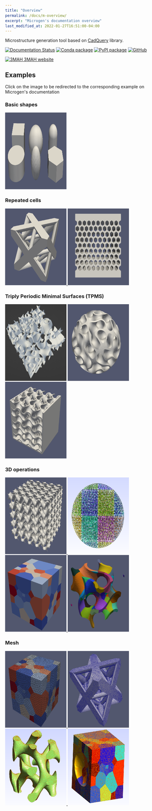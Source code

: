 ```yaml
---
title: "Overview"
permalink: /docs/m-overview/
excerpt: "Microgen's documentation overview"
last_modified_at: 2022-01-27T16:51:00-04:00
---
```



Microstructure generation tool based on [CadQuery](https://cadquery.readthedocs.io/en/latest/) library.


[![Documentation Status](https://readthedocs.org/projects/microgen/badge/?version=latest)](https://microgen.readthedocs.io/en/latest/?badge=latest)
[![Conda package](https://anaconda.org/set3mah/microgen/badges/installer/conda.svg)](https://conda.anaconda.org/set3mah/)
[![PyPI package](https://badge.fury.io/py/microgen.svg)](https://pypi.org/project/microgen/1.0/)
[![GitHub](https://badgen.net/badge/icon/github?icon=github&label)](https://github.com/3MAH/microgen)


<a href="https://3mah.github.io"> <img alt="3MAH" src="https://3mah.github.io/assets/images/logo_3mah/3mah_logo_vsmall.png" width="50" > 3MAH website </a>




## Examples
Click on the image to be redirected to the corresponding example on Microgen's documentation

### Basic shapes
<a href="https://microgen.readthedocs.io/en/latest/basic_shapes.html#basic-shapes"> 
    <img src="https://raw.githubusercontent.com/3MAH/microgen/main/docs/_static/shapes.png" width="200" height="250">
</a>

### Repeated cells

<a href="https://microgen.readthedocs.io/en/latest/repeated_cells.html#octet-truss"> 
    <img src="https://raw.githubusercontent.com/3MAH/microgen/main/docs/_static/octettruss.png" width="200" height="250">
</a>

<a href="https://microgen.readthedocs.io/en/latest/repeated_cells.html#honeycomb"> 
    <img src="https://raw.githubusercontent.com/3MAH/microgen/main/docs/_static/honeycomb.png" width="200" height="250">
</a>

### Triply Periodic Minimal Surfaces (TPMS)
<a href="https://microgen.readthedocs.io/en/latest/tpms.html#tpms-available">
    <img src="https://raw.githubusercontent.com/3MAH/microgen/main/docs/_static/tpms.png" width="200" height="250"></a>
<a href="https://microgen.readthedocs.io/en/latest/tpms.html#spherical-gyroid">
    <img src="https://raw.githubusercontent.com/3MAH/microgen/main/docs/_static/tpms_sphere.png" width="200" height="250">
</a>
<a href="https://microgen.readthedocs.io/en/latest/tpms.html#shell">
    <img src="https://raw.githubusercontent.com/3MAH/microgen/main/docs/_static/tpms_shell.png" width="200" height="250">
</a>

### 3D operations
<a href="https://microgen.readthedocs.io/en/latest/3d_operations.html#repeating-unit-geometry">
    <img src="https://raw.githubusercontent.com/3MAH/microgen/main/docs/_static/repeatedGyroid.png" width="200" height="250">
</a>
<a href="https://microgen.readthedocs.io/en/latest/3d_operations.html#raster-ellipsoid">
    <img src="https://raw.githubusercontent.com/3MAH/microgen/main/docs/_static/raster.png" width="200" height="250">
</a>
<a href="https://microgen.readthedocs.io/en/latest/3d_operations.html#voronoi">
    <img src="https://raw.githubusercontent.com/3MAH/microgen/main/docs/_static/Voronoi.png" width="200" height="250">
</a>
<a href="https://microgen.readthedocs.io/en/latest/3d_operations.html#voronoi-gyroid">
    <img src="https://raw.githubusercontent.com/3MAH/microgen/main/docs/_static/voronoi_gyroid.png" width="200" height="250">
</a>

### Mesh
<a href="https://microgen.readthedocs.io/en/latest/mesh.html#id1">
    <img src="https://raw.githubusercontent.com/3MAH/microgen/main/docs/_static/Mesh.png" width="200" height="250">
</a>
<a href="https://microgen.readthedocs.io/en/latest/mesh.html#periodic-mesh">
    <img src="https://raw.githubusercontent.com/3MAH/microgen/main/docs/_static/meshPeriodic.png" width="200" height="250">
</a>
<a href="https://microgen.readthedocs.io/en/latest/mesh.html#mmg">
    <img src="https://raw.githubusercontent.com/3MAH/microgen/main/docs/_static/mmg.png" width="200" height="250">
</a>
<a href="https://microgen.readthedocs.io/en/latest/mesh.html#mmg-voronoi">
    <img src="https://raw.githubusercontent.com/3MAH/microgen/main/docs/_static/mmg-voro.png" width="200" height="250">
</a>